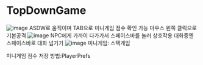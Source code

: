 # TopDownGame
![image](https://github.com/user-attachments/assets/18f7e064-8352-4b9b-981f-cd763255f90a)
ASDW로 움직이며 TAB으로 미니게임 점수 확인 가능
마우스 왼쪽 클릭으로 기본공격
![image](https://github.com/user-attachments/assets/29fcef2d-14bb-49c1-93ee-fb5cbad0c34e)
NPC에게 가까이 다가가서 스페이스바를 눌러 상호작용
대화중엔 스페이스바로 대화 넘기기
![image](https://github.com/user-attachments/assets/e2040d10-ff28-44ae-b18a-aa96217abd66)
미니게임: 스택게임

미니게임 점수 저장 방법:PlayerPrefs
